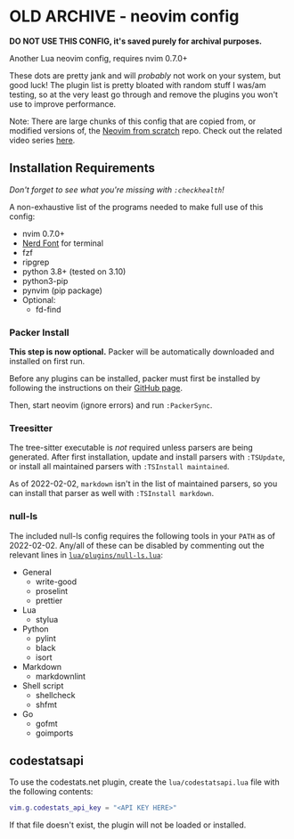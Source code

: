 # **OLD ARCHIVE** - neovim config

**DO NOT USE THIS CONFIG, it's saved purely for archival purposes.**

Another Lua neovim config, requires nvim 0.7.0+

These dots are pretty jank and will *probably* not work on your system, but good luck!
The plugin list is pretty bloated with random stuff I was/am testing, so at the
very least go through and remove the plugins you won't use to improve performance.

Note: There are large chunks of this config that are copied from, or modified versions
of, the [Neovim from scratch](https://github.com/LunarVim/Neovim-from-scratch) repo.
Check out the related video series
[here](https://www.youtube.com/watch?v=ctH-a-1eUME&list=PLhoH5vyxr6Qq41NFL4GvhFp-WLd5xzIzZ).

## Installation Requirements

*Don't forget to see what you're missing with `:checkhealth`!*

A non-exhaustive list of the programs needed to make full use of this config:

- nvim 0.7.0+
- [Nerd Font](https://github.com/ryanoasis/nerd-fonts) for terminal
- fzf
- ripgrep
- python 3.8+ (tested on 3.10)
- python3-pip
- pynvim (pip package)
- Optional:
  - fd-find

### Packer Install

**This step is now optional.** Packer will be automatically downloaded and installed on first run.

Before any plugins can be installed, packer must first be installed by following
the instructions on their [GitHub page](https://github.com/wbthomason/packer.nvim).

Then, start neovim (ignore errors) and run `:PackerSync`.

### Treesitter

The tree-sitter executable is *not* required unless parsers are being generated.
After first installation, update and install parsers with `:TSUpdate`, or
install all maintained parsers with `:TSInstall maintained`.

As of 2022-02-02, `markdown` isn't in the list of maintained parsers, so you can
install that parser as well with `:TSInstall markdown`.

### null-ls

The included null-ls config requires the following tools in your `PATH` as of 2022-02-02.
Any/all of these can be disabled by commenting out the relevant lines in
[`lua/plugins/null-ls.lua`](lua/plugins/null-ls.lua):

- General
  - write-good
  - proselint
  - prettier
- Lua
  - stylua
- Python
  - pylint
  - black
  - isort
- Markdown
  - markdownlint
- Shell script
  - shellcheck
  - shfmt
- Go
  - gofmt
  - goimports

## codestatsapi

To use the codestats.net plugin, create the `lua/codestatsapi.lua` file with the following contents:

```lua
vim.g.codestats_api_key = "<API KEY HERE>"
```

If that file doesn't exist, the plugin will not be loaded or installed.

